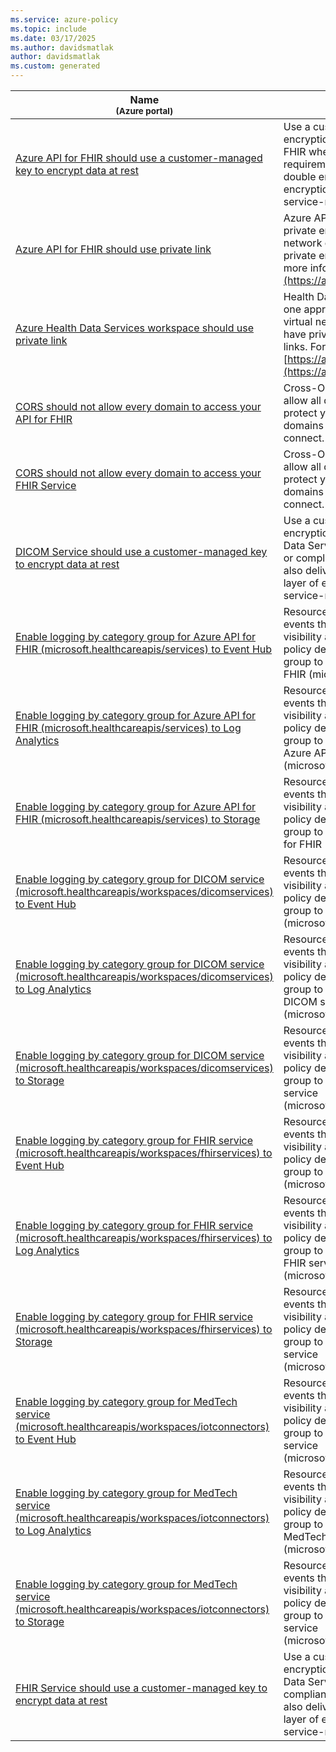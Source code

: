 ```yaml
---
ms.service: azure-policy
ms.topic: include
ms.date: 03/17/2025
ms.author: davidsmatlak
author: davidsmatlak
ms.custom: generated
---
```


|Name<br /><sub>(Azure portal)</sub> |Description |Effect(s) |Version<br /><sub>(GitHub)</sub> |
|---|---|---|---|
|[Azure API for FHIR should use a customer-managed key to encrypt data at rest](https://portal.azure.com/#blade/Microsoft_Azure_Policy/PolicyDetailBlade/definitionId/%2Fproviders%2FMicrosoft.Authorization%2FpolicyDefinitions%2F051cba44-2429-45b9-9649-46cec11c7119) |Use a customer-managed key to control the encryption at rest of the data stored in Azure API for FHIR when this is a regulatory or compliance requirement. Customer-managed keys also deliver double encryption by adding a second layer of encryption on top of the default one done with service-managed keys. |audit, Audit, disabled, Disabled |[1.1.0](https://github.com/Azure/azure-policy/blob/master/built-in-policies/policyDefinitions/API%20for%20FHIR/HealthcareAPIs_EnableByok_Audit.json) |
|[Azure API for FHIR should use private link](https://portal.azure.com/#blade/Microsoft_Azure_Policy/PolicyDetailBlade/definitionId/%2Fproviders%2FMicrosoft.Authorization%2FpolicyDefinitions%2F1ee56206-5dd1-42ab-b02d-8aae8b1634ce) |Azure API for FHIR should have at least one approved private endpoint connection. Clients in a virtual network can securely access resources that have private endpoint connections through private links. For more information, visit: [https://aka.ms/fhir-privatelink](https://aka.ms/fhir-privatelink). |Audit, Disabled |[1.0.0](https://github.com/Azure/azure-policy/blob/master/built-in-policies/policyDefinitions/API%20for%20FHIR/HealthcareAPIs_PrivateLink_Audit.json) |
|[Azure Health Data Services workspace should use private link](https://portal.azure.com/#blade/Microsoft_Azure_Policy/PolicyDetailBlade/definitionId/%2Fproviders%2FMicrosoft.Authorization%2FpolicyDefinitions%2F64528841-2f92-43f6-a137-d52e5c3dbeac) |Health Data Services workspace should have at least one approved private endpoint connection. Clients in a virtual network can securely access resources that have private endpoint connections through private links. For more information, visit: [https://aka.ms/healthcareapisprivatelink](https://aka.ms/healthcareapisprivatelink). |Audit, Disabled |[1.0.0](https://github.com/Azure/azure-policy/blob/master/built-in-policies/policyDefinitions/Health%20Data%20Services%20workspace/PrivateLink_Audit.json) |
|[CORS should not allow every domain to access your API for FHIR](https://portal.azure.com/#blade/Microsoft_Azure_Policy/PolicyDetailBlade/definitionId/%2Fproviders%2FMicrosoft.Authorization%2FpolicyDefinitions%2F0fea8f8a-4169-495d-8307-30ec335f387d) |Cross-Origin Resource Sharing (CORS) should not allow all domains to access your API for FHIR. To protect your API for FHIR, remove access for all domains and explicitly define the domains allowed to connect. |audit, Audit, disabled, Disabled |[1.1.0](https://github.com/Azure/azure-policy/blob/master/built-in-policies/policyDefinitions/API%20for%20FHIR/HealthcareAPIs_RestrictCORSAccess_Audit.json) |
|[CORS should not allow every domain to access your FHIR Service](https://portal.azure.com/#blade/Microsoft_Azure_Policy/PolicyDetailBlade/definitionId/%2Fproviders%2FMicrosoft.Authorization%2FpolicyDefinitions%2Ffe1c9040-c46a-4e81-9aea-c7850fbb3aa6) |Cross-Origin Resource Sharing (CORS) should not allow all domains to access your FHIR Service. To protect your FHIR Service, remove access for all domains and explicitly define the domains allowed to connect. |audit, Audit, disabled, Disabled |[1.1.0](https://github.com/Azure/azure-policy/blob/master/built-in-policies/policyDefinitions/Healthcare%20APIs/FHIR_Service_RestrictCORSAccess_Audit.json) |
|[DICOM Service should use a customer-managed key to encrypt data at rest](https://portal.azure.com/#blade/Microsoft_Azure_Policy/PolicyDetailBlade/definitionId/%2Fproviders%2FMicrosoft.Authorization%2FpolicyDefinitions%2F14961b63-a1eb-4378-8725-7e84ca8db0e6) |Use a customer-managed key to control the encryption at rest of the data stored in Azure Health Data Services DICOM Service when this is a regulatory or compliance requirement. Customer-managed keys also deliver double encryption by adding a second layer of encryption on top of the default one done with service-managed keys. |Audit, Disabled |[1.0.0](https://github.com/Azure/azure-policy/blob/master/built-in-policies/policyDefinitions/Healthcare%20APIs/DICOM_Service_CMK_Enabled.json) |
|[Enable logging by category group for Azure API for FHIR (microsoft.healthcareapis/services) to Event Hub](https://portal.azure.com/#blade/Microsoft_Azure_Policy/PolicyDetailBlade/definitionId/%2Fproviders%2FMicrosoft.Authorization%2FpolicyDefinitions%2Ff231d9f4-9110-40eb-979e-e4eac6602be2) |Resource logs should be enabled to track activities and events that take place on your resources and give you visibility and insights into any changes that occur. This policy deploys a diagnostic setting using a category group to route logs to an Event Hub for Azure API for FHIR (microsoft.healthcareapis/services). |DeployIfNotExists, AuditIfNotExists, Disabled |[1.0.0](https://github.com/Azure/azure-policy/blob/master/built-in-policies/policyDefinitions/Monitoring/DS_EH_healthcareapis-services_DINE.json) |
|[Enable logging by category group for Azure API for FHIR (microsoft.healthcareapis/services) to Log Analytics](https://portal.azure.com/#blade/Microsoft_Azure_Policy/PolicyDetailBlade/definitionId/%2Fproviders%2FMicrosoft.Authorization%2FpolicyDefinitions%2Fe25bcb29-0412-42c3-a526-1ff794310a1e) |Resource logs should be enabled to track activities and events that take place on your resources and give you visibility and insights into any changes that occur. This policy deploys a diagnostic setting using a category group to route logs to a Log Analytics workspace for Azure API for FHIR (microsoft.healthcareapis/services). |DeployIfNotExists, AuditIfNotExists, Disabled |[1.0.0](https://github.com/Azure/azure-policy/blob/master/built-in-policies/policyDefinitions/Monitoring/DS_LA_healthcareapis-services_DINE.json) |
|[Enable logging by category group for Azure API for FHIR (microsoft.healthcareapis/services) to Storage](https://portal.azure.com/#blade/Microsoft_Azure_Policy/PolicyDetailBlade/definitionId/%2Fproviders%2FMicrosoft.Authorization%2FpolicyDefinitions%2F5e23caa9-3cea-4f5b-a181-ba6a3bdb91ef) |Resource logs should be enabled to track activities and events that take place on your resources and give you visibility and insights into any changes that occur. This policy deploys a diagnostic setting using a category group to route logs to a Storage Account for Azure API for FHIR (microsoft.healthcareapis/services). |DeployIfNotExists, AuditIfNotExists, Disabled |[1.0.0](https://github.com/Azure/azure-policy/blob/master/built-in-policies/policyDefinitions/Monitoring/DS_ST_healthcareapis-services_DINE.json) |
|[Enable logging by category group for DICOM service (microsoft.healthcareapis/workspaces/dicomservices) to Event Hub](https://portal.azure.com/#blade/Microsoft_Azure_Policy/PolicyDetailBlade/definitionId/%2Fproviders%2FMicrosoft.Authorization%2FpolicyDefinitions%2Fdb20d5eb-782b-4c4d-b668-06816ec72c58) |Resource logs should be enabled to track activities and events that take place on your resources and give you visibility and insights into any changes that occur. This policy deploys a diagnostic setting using a category group to route logs to an Event Hub for DICOM service (microsoft.healthcareapis/workspaces/dicomservices). |DeployIfNotExists, AuditIfNotExists, Disabled |[1.0.0](https://github.com/Azure/azure-policy/blob/master/built-in-policies/policyDefinitions/Monitoring/DS_EH_healthcareapis-workspaces-dicomservices_DINE.json) |
|[Enable logging by category group for DICOM service (microsoft.healthcareapis/workspaces/dicomservices) to Log Analytics](https://portal.azure.com/#blade/Microsoft_Azure_Policy/PolicyDetailBlade/definitionId/%2Fproviders%2FMicrosoft.Authorization%2FpolicyDefinitions%2Ff0d25196-1ea4-49e1-ad53-ccada27b4862) |Resource logs should be enabled to track activities and events that take place on your resources and give you visibility and insights into any changes that occur. This policy deploys a diagnostic setting using a category group to route logs to a Log Analytics workspace for DICOM service (microsoft.healthcareapis/workspaces/dicomservices). |DeployIfNotExists, AuditIfNotExists, Disabled |[1.0.0](https://github.com/Azure/azure-policy/blob/master/built-in-policies/policyDefinitions/Monitoring/DS_LA_healthcareapis-workspaces-dicomservices_DINE.json) |
|[Enable logging by category group for DICOM service (microsoft.healthcareapis/workspaces/dicomservices) to Storage](https://portal.azure.com/#blade/Microsoft_Azure_Policy/PolicyDetailBlade/definitionId/%2Fproviders%2FMicrosoft.Authorization%2FpolicyDefinitions%2F3ce7ba9e-058f-4ce9-b4d6-22e6c1238904) |Resource logs should be enabled to track activities and events that take place on your resources and give you visibility and insights into any changes that occur. This policy deploys a diagnostic setting using a category group to route logs to a Storage Account for DICOM service (microsoft.healthcareapis/workspaces/dicomservices). |DeployIfNotExists, AuditIfNotExists, Disabled |[1.0.0](https://github.com/Azure/azure-policy/blob/master/built-in-policies/policyDefinitions/Monitoring/DS_ST_healthcareapis-workspaces-dicomservices_DINE.json) |
|[Enable logging by category group for FHIR service (microsoft.healthcareapis/workspaces/fhirservices) to Event Hub](https://portal.azure.com/#blade/Microsoft_Azure_Policy/PolicyDetailBlade/definitionId/%2Fproviders%2FMicrosoft.Authorization%2FpolicyDefinitions%2Fe260a121-c160-4da3-8a0f-e2c0ff6c561e) |Resource logs should be enabled to track activities and events that take place on your resources and give you visibility and insights into any changes that occur. This policy deploys a diagnostic setting using a category group to route logs to an Event Hub for FHIR service (microsoft.healthcareapis/workspaces/fhirservices). |DeployIfNotExists, AuditIfNotExists, Disabled |[1.0.0](https://github.com/Azure/azure-policy/blob/master/built-in-policies/policyDefinitions/Monitoring/DS_EH_healthcareapis-workspaces-fhirservices_DINE.json) |
|[Enable logging by category group for FHIR service (microsoft.healthcareapis/workspaces/fhirservices) to Log Analytics](https://portal.azure.com/#blade/Microsoft_Azure_Policy/PolicyDetailBlade/definitionId/%2Fproviders%2FMicrosoft.Authorization%2FpolicyDefinitions%2Feb2fea88-fa7b-4531-a4c1-428c618fbcc8) |Resource logs should be enabled to track activities and events that take place on your resources and give you visibility and insights into any changes that occur. This policy deploys a diagnostic setting using a category group to route logs to a Log Analytics workspace for FHIR service (microsoft.healthcareapis/workspaces/fhirservices). |DeployIfNotExists, AuditIfNotExists, Disabled |[1.0.0](https://github.com/Azure/azure-policy/blob/master/built-in-policies/policyDefinitions/Monitoring/DS_LA_healthcareapis-workspaces-fhirservices_DINE.json) |
|[Enable logging by category group for FHIR service (microsoft.healthcareapis/workspaces/fhirservices) to Storage](https://portal.azure.com/#blade/Microsoft_Azure_Policy/PolicyDetailBlade/definitionId/%2Fproviders%2FMicrosoft.Authorization%2FpolicyDefinitions%2F1888f765-327a-4a8d-9816-968b34ea8b78) |Resource logs should be enabled to track activities and events that take place on your resources and give you visibility and insights into any changes that occur. This policy deploys a diagnostic setting using a category group to route logs to a Storage Account for FHIR service (microsoft.healthcareapis/workspaces/fhirservices). |DeployIfNotExists, AuditIfNotExists, Disabled |[1.0.0](https://github.com/Azure/azure-policy/blob/master/built-in-policies/policyDefinitions/Monitoring/DS_ST_healthcareapis-workspaces-fhirservices_DINE.json) |
|[Enable logging by category group for MedTech service (microsoft.healthcareapis/workspaces/iotconnectors) to Event Hub](https://portal.azure.com/#blade/Microsoft_Azure_Policy/PolicyDetailBlade/definitionId/%2Fproviders%2FMicrosoft.Authorization%2FpolicyDefinitions%2F73baf464-93bb-450f-bda5-209c16d28dc3) |Resource logs should be enabled to track activities and events that take place on your resources and give you visibility and insights into any changes that occur. This policy deploys a diagnostic setting using a category group to route logs to an Event Hub for MedTech service (microsoft.healthcareapis/workspaces/iotconnectors). |DeployIfNotExists, AuditIfNotExists, Disabled |[1.0.0](https://github.com/Azure/azure-policy/blob/master/built-in-policies/policyDefinitions/Monitoring/DS_EH_healthcareapis-workspaces-iotconnectors_DINE.json) |
|[Enable logging by category group for MedTech service (microsoft.healthcareapis/workspaces/iotconnectors) to Log Analytics](https://portal.azure.com/#blade/Microsoft_Azure_Policy/PolicyDetailBlade/definitionId/%2Fproviders%2FMicrosoft.Authorization%2FpolicyDefinitions%2F557c828f-aa51-40d9-868a-cff8d3982818) |Resource logs should be enabled to track activities and events that take place on your resources and give you visibility and insights into any changes that occur. This policy deploys a diagnostic setting using a category group to route logs to a Log Analytics workspace for MedTech service (microsoft.healthcareapis/workspaces/iotconnectors). |DeployIfNotExists, AuditIfNotExists, Disabled |[1.0.0](https://github.com/Azure/azure-policy/blob/master/built-in-policies/policyDefinitions/Monitoring/DS_LA_healthcareapis-workspaces-iotconnectors_DINE.json) |
|[Enable logging by category group for MedTech service (microsoft.healthcareapis/workspaces/iotconnectors) to Storage](https://portal.azure.com/#blade/Microsoft_Azure_Policy/PolicyDetailBlade/definitionId/%2Fproviders%2FMicrosoft.Authorization%2FpolicyDefinitions%2F5798b390-1b02-47b7-88fb-90adf07e8d1b) |Resource logs should be enabled to track activities and events that take place on your resources and give you visibility and insights into any changes that occur. This policy deploys a diagnostic setting using a category group to route logs to a Storage Account for MedTech service (microsoft.healthcareapis/workspaces/iotconnectors). |DeployIfNotExists, AuditIfNotExists, Disabled |[1.0.0](https://github.com/Azure/azure-policy/blob/master/built-in-policies/policyDefinitions/Monitoring/DS_ST_healthcareapis-workspaces-iotconnectors_DINE.json) |
|[FHIR Service should use a customer-managed key to encrypt data at rest](https://portal.azure.com/#blade/Microsoft_Azure_Policy/PolicyDetailBlade/definitionId/%2Fproviders%2FMicrosoft.Authorization%2FpolicyDefinitions%2Fc42dee8c-0202-4a12-bd8e-3e171cbf64dd) |Use a customer-managed key to control the encryption at rest of the data stored in Azure Health Data Services FHIR Service when this is a regulatory or compliance requirement. Customer-managed keys also deliver double encryption by adding a second layer of encryption on top of the default one done with service-managed keys. |Audit, Disabled |[1.0.0](https://github.com/Azure/azure-policy/blob/master/built-in-policies/policyDefinitions/Healthcare%20APIs/FHIR_Service_CMK_Enabled.json) |
